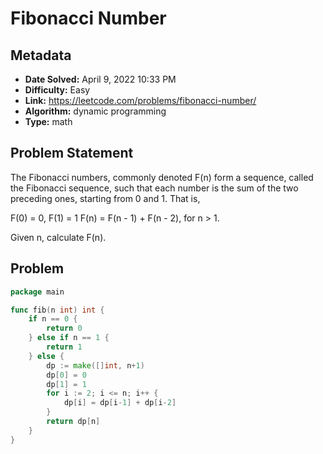 # Fibonacci Number

## Metadata

- **Date Solved:** April 9, 2022 10:33 PM
- **Difficulty:** Easy
- **Link:** https://leetcode.com/problems/fibonacci-number/
- **Algorithm:** dynamic programming
- **Type:** math

## Problem Statement

The Fibonacci numbers, commonly denoted F(n) form a sequence, called the Fibonacci sequence, such that each number is the sum of the two preceding ones, starting from 0 and 1. That is,

F(0) = 0, F(1) = 1
F(n) = F(n - 1) + F(n - 2), for n > 1.

Given n, calculate F(n).

## Problem


```go
package main

func fib(n int) int {
	if n == 0 {
		return 0
	} else if n == 1 {
		return 1
	} else {
		dp := make([]int, n+1)
		dp[0] = 0
		dp[1] = 1
		for i := 2; i <= n; i++ {
			dp[i] = dp[i-1] + dp[i-2]
		}
		return dp[n]
	}
}
```
